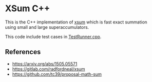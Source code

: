 # XSum C++

This is the C++ implementation of [xsum](https://arxiv.org/abs/1505.05571) which is
fast exact summation using small and large superaccumulators.

This code include test cases in [TestRunner.cpp](./TestRunner.cpp).

## References

- https://arxiv.org/abs/1505.05571
- https://gitlab.com/radfordneal/xsum
- https://github.com/tc39/proposal-math-sum
